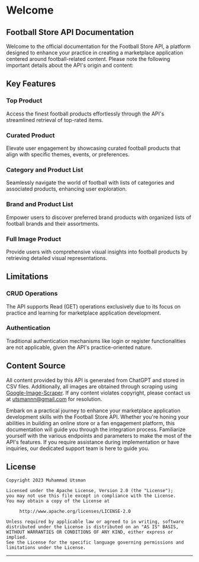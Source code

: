 # Welcome

## Football Store API Documentation
Welcome to the official documentation for the Football Store API, a platform designed to enhance your practice in creating a marketplace application centered around football-related content. Please note the following important details about the API's origin and content:

## Key Features

### Top Product
Access the finest football products effortlessly through the API's streamlined retrieval of top-rated items.

### Curated Product
Elevate user engagement by showcasing curated football products that align with specific themes, events, or preferences.

### Category and Product List
Seamlessly navigate the world of football with lists of categories and associated products, enhancing user exploration.

### Brand and Product List
Empower users to discover preferred brand products with organized lists of football brands and their assortments.

### Full Image Product 
Provide users with comprehensive visual insights into football products by retrieving detailed visual representations.


## Limitations

### CRUD Operations
The API supports Read (GET) operations exclusively due to its focus on practice and learning for marketplace application development.

### Authentication 
Traditional authentication mechanisms like login or register functionalities are not applicable, given the API's practice-oriented nature.

## Content Source
All content provided by this API is generated from ChatGPT and stored in CSV files. Additionally, all images are obtained through scraping using [Google-Image-Scraper]("https://github.com/ohyicong/Google-Image-Scraper"). If any content violates copyright, please contact us at [utsmannn@gmail.com](mailto:utsmannn@gmail.com) for resolution.

Embark on a practical journey to enhance your marketplace application development skills with the Football Store API. Whether you're honing your abilities in building an online store or a fan engagement platform, this documentation will guide you through the integration process. Familiarize yourself with the various endpoints and parameters to make the most of the API's features. If you require assistance during implementation or have inquiries, our dedicated support team is here to guide you.

## License
```
Copyright 2023 Muhammad Utsman

Licensed under the Apache License, Version 2.0 (the "License");
you may not use this file except in compliance with the License.
You may obtain a copy of the License at

     http://www.apache.org/licenses/LICENSE-2.0

Unless required by applicable law or agreed to in writing, software
distributed under the License is distributed on an "AS IS" BASIS,
WITHOUT WARRANTIES OR CONDITIONS OF ANY KIND, either express or implied.
See the License for the specific language governing permissions and
limitations under the License.
```

---